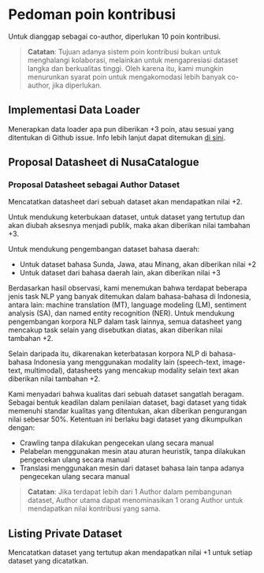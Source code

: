 # Pedoman poin kontribusi

Untuk dianggap sebagai co-author, diperlukan 10 poin kontribusi.

> **Catatan**: Tujuan adanya sistem poin kontribusi bukan untuk menghalangi kolaborasi, melainkan untuk mengapresiasi dataset langka dan berkualitas tinggi. 
Oleh karena itu, kami mungkin menurunkan syarat poin untuk mengakomodasi lebih banyak co-author, jika diperlukan.

## Implementasi Data Loader

Menerapkan data loader apa pun diberikan +3 poin, atau sesuai yang ditentukan di Github issue.
Info lebih lanjut dapat ditemukan [di sini](DATALOADER.md).

## Proposal Datasheet di NusaCatalogue

### Proposal Datasheet sebagai Author Dataset
Mencatatkan datasheet dari sebuah dataset akan mendapatkan nilai +2.

Untuk mendukung keterbukaan dataset, untuk dataset yang tertutup dan akan diubah aksesnya menjadi publik, maka akan diberikan nilai tambahan +3.

Untuk mendukung pengembangan dataset bahasa daerah:
- Untuk dataset bahasa Sunda, Jawa, atau Minang, akan diberikan nilai +2
- Untuk dataset dari bahasa daerah lain, akan diberikan nilai +3

Berdasarkan hasil observasi, kami menemukan bahwa terdapat beberapa jenis task NLP yang banyak ditemukan dalam bahasa-bahasa di Indonesia, antara lain: machine translation (MT), language modeling (LM), sentiment analysis (SA), dan named entity recognition (NER). Untuk mendukung pengembangan korpora NLP dalam task lainnya, semua datasheet yang mencakup task selain yang disebutkan diatas, akan diberikan nilai tambahan +2. 

Selain daripada itu, dikarenakan keterbatasan korpora NLP di bahasa-bahasa Indonesia yang menggunakan modality lain (speech-text, image-text, multimodal), datasheets yang mencakup modality selain text akan diberikan nilai tambahan +2. 

Kami menyadari bahwa kualitas dari sebuah dataset sangatlah beragam. Sebagai bentuk keadilan dalam penilaian dataset, bagi dataset yang tidak memenuhi standar kualitas yang ditentukan, akan diberikan pengurangan nilai sebesar 50%. Ketentuan ini berlaku bagi dataset yang dikumpulkan dengan:
- Crawling tanpa dilakukan pengecekan ulang secara manual
- Pelabelan menggunakan mesin atau aturan heuristik, tanpa dilakukan pengecekan ulang secara manual
- Translasi menggunakan mesin dari dataset bahasa lain tanpa adanya pengecekan ulang secara manual

> **Catatan**: Jika terdapat lebih dari 1 Author dalam pembangunan dataset, Author utama dapat menominasikan 1 orang Author untuk mendapatkan nilai kontribusi yang sama.

## Listing Private Dataset
Mencatatkan dataset yang tertutup akan mendapatkan nilai +1 untuk setiap dataset yang dicatatkan.
